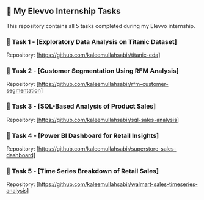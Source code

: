 ## 📁 My Elevvo Internship Tasks

This repository contains all 5 tasks completed during my Elevvo internship.

### 🔹 Task 1 - [Exploratory Data Analysis on Titanic Dataset]
Repository: [https://github.com/kaleemullahsabir/titanic-eda]

### 🔹 Task 2 - [Customer Segmentation Using RFM Analysis]
Repository: [https://github.com/kaleemullahsabir/rfm-customer-segmentation]

### 🔹 Task 3 - [SQL-Based Analysis of Product Sales]
Repository: [https://github.com/kaleemullahsabir/sql-sales-analysis]

### 🔹 Task 4 - [Power BI Dashboard for Retail Insights]
Repository: [https://github.com/kaleemullahsabir/superstore-sales-dashboard]

### 🔹 Task 5 - [Time Series Breakdown of Retail Sales]
Repository: [https://github.com/kaleemullahsabir/walmart-sales-timeseries-analysis]

